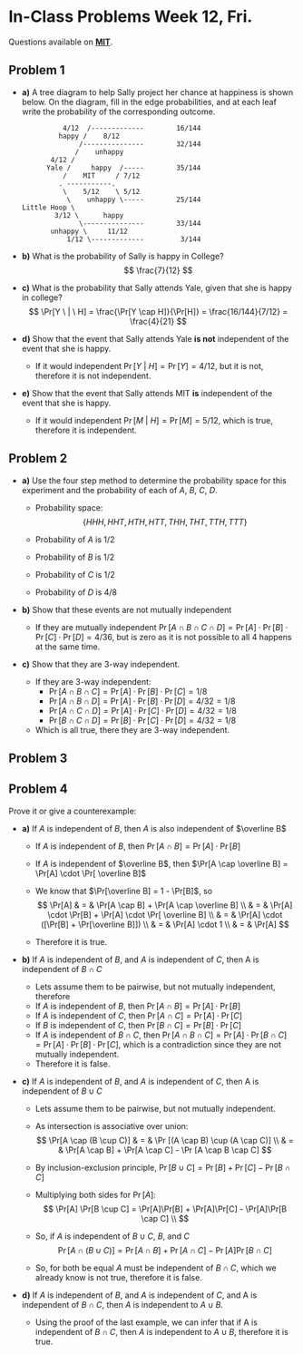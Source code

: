 # In-Class Problems Week 12, Fri.

Questions available on [**MIT**](https://openlearninglibrary.mit.edu/assets/courseware/v1/0faabf617749c261be6d060d87ff1778/asset-v1:OCW+6.042J+2T2019+type@asset+block/MIT6_042JS15_cp30.pdf).

## Problem 1

* **a)** A tree diagram to help Sally project her chance at happiness is shown below. On the diagram, fill in the edge probabilities, and at each leaf write the probability of the corresponding outcome.

  ```
            4/12  /-------------		16/144
           happy /    8/12
                /---------------		32/144
               /    unhappy
         4/12 /               
        Yale /     happy  /-----		35/144
            /    MIT     / 7/12
           . -----------.
            \    5/12    \ 5/12
             \    unhappy \-----		25/144
  Little Hoop \
          3/12 \      happy
                \---------------		33/144
         unhappy \     11/12
             1/12 \-------------		 3/144
  ```

  

* **b)** What is the probability of Sally is happy in College?
  $$
  \frac{7}{12}
  $$
  
* **c)** What is the probability that Sally attends Yale, given that she is happy in college?
  $$
  \Pr[Y \ | \ H] = \frac{\Pr[Y \cap H]}{\Pr[H]} = \frac{16/144}{7/12} = \frac{4}{21}
  $$
  
* **d)** Show that the event that Sally attends Yale **is not** independent of the event that she is happy.

  * If it would independent $\Pr[Y \ | \ H] = \Pr[Y] = 4/12$, but it is not, therefore it is not independent.

* **e)** Show that the event that Sally attends MIT **is** independent of the event that she is happy.

  * If it would independent $\Pr[M \ | \ H] = \Pr[M] = 5/12$, which is true, therefore it is independent.

## Problem 2

* **a)** Use the four step method to determine the probability space for this experiment and the probability of each of $A$, $B$, $C$, $D$.

  * Probability space:
    $$
    \{ HHH, HHT, HTH, HTT, THH, THT, TTH, TTT \}
    $$
    
  * Probability of $A$ is $1/2$
  
  * Probability of $B$ is $1/2$
  
  * Probability of $C$ is $1/2$
  
  * Probability of $D$ is $4/8$
  
* **b)** Show that these events are not mutually independent

  * If they are mutually independent $\Pr [ A \cap B \cap C \cap D] = \Pr[A] \cdot \Pr[B] \cdot \Pr[C] \cdot \Pr[D] = 4/36$, but is zero as it is not possible to all 4 happens at the same time.

* **c)** Show that they are $3$-way independent.

  * If they are 3-way independent:
    * $\Pr [ A \cap B \cap C] = \Pr[A] \cdot \Pr[B] \cdot \Pr[C] = 1/8$
    * $\Pr [ A \cap B \cap D] = \Pr[A] \cdot \Pr[B] \cdot \Pr[D] = 4/32 = 1/8$
    * $\Pr [ A \cap C \cap D] = \Pr[A] \cdot \Pr[C] \cdot \Pr[D] = 4/32 = 1/8$
    * $\Pr [ B \cap C \cap D] = \Pr[B] \cdot \Pr[C] \cdot \Pr[D] = 4/32 = 1/8$
  * Which is all true, there they are  $3$-way independent.

## Problem 3

## Problem 4

Prove it or give a counterexample:

* **a)** If $A$ is independent of $B$, then $A$ is also independent of $\overline B$

  * If $A$ is independent of $B$, then $\Pr[A \cap B] = \Pr[A] \cdot \Pr[B]$

  * If $A$ is independent of $\overline B$, then $\Pr[A \cap \overline B] = \Pr[A] \cdot \Pr[ \overline B]$

  * We know that $\Pr[\overline B] = 1 - \Pr[B]$, so
    $$
    \Pr[A] & = & \Pr[A \cap B] + \Pr[A \cap \overline B] \\
    & = & \Pr[A] \cdot \Pr[B] + \Pr[A] \cdot \Pr[ \overline B] \\
    & = & \Pr[A] \cdot ([\Pr[B] + \Pr[\overline B]]) \\
    & = & \Pr[A] \cdot 1 \\
    & = & \Pr[A]
    $$

  * Therefore it is true.

* **b)** If $A$ is independent of $B$, and $A$ is independent of $C$, then A is independent of $B \cap C$

  * Lets assume them to be pairwise, but not mutually independent, therefore
  * If $A$ is independent of $B$, then $\Pr[A \cap B] = \Pr[A] \cdot \Pr[B]$
  * If $A$ is independent of $C$, then $\Pr[A \cap C] = \Pr[A] \cdot \Pr[C]$
  * If $B$ is independent of $C$, then $\Pr[B \cap C] = \Pr[B] \cdot \Pr[C]$
  * If $A$ is independent of $B \cap C$, then $\Pr[A \cap B \cap C] = \Pr[A] \cdot \Pr[B \cap C] = \Pr[A] \cdot \Pr[B] \cdot \Pr[C]$, which is a contradiction since they are not mutually independent.
  * Therefore it is false.

* **c)**  If $A$ is independent of $B$, and $A$ is independent of $C$, then A is independent of $B \cup C$

  * Lets assume them to be pairwise, but not mutually independent.

  * As intersection is associative over union:
    $$
    \Pr[A \cap (B \cup C)] & = & \Pr [(A \cap B) \cup (A \cap C)] \\
    & = & \Pr[A \cap B] + \Pr[A \cap C] - \Pr [A \cap B \cap C]
    $$
     

  * By inclusion-exclusion principle, $\Pr[B \cup C] = \Pr[B] + \Pr[C] - \Pr[B \cap C]$

  * Multiplying both sides for $\Pr[A]$:
    $$
    \Pr[A] \Pr[B \cup C] = \Pr[A]\Pr[B] + \Pr[A]\Pr[C] - \Pr[A]\Pr[B \cap C] \\
    $$
    

  * So, if $A$ is independent of $B \cup C$, $B$, and $C$
    $$
    \Pr[A \cap (B \cup C)] = \Pr[A \cap B] + \Pr[A \cap C] - \Pr[A]\Pr[B \cap C]
    $$
    

  * So, for both be equal $A$ must be independent of $B \cap C$, which we already know is not true, therefore it is false.

* **d)** If $A$ is independent of $B$, and $A$ is independent of $C$, and A is independent of $B \cap C$, then $A$ is independent to $A \cup B$.

  * Using the proof of the last example, we can infer that if  A is independent of $B \cap C$, then $A$ is independent to $A \cup B$, therefore it is true.
